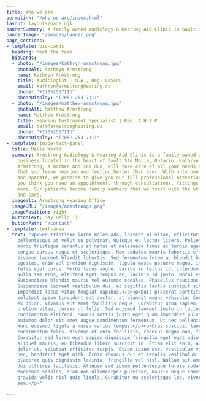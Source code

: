 ```yaml
---
title: Who we are
permalink: "/who-we-are/index.html"
layout: layouts/page.njk
bannerSummary: A family owned Audiology & Hearing Aid Clinic in Sault Ste Marie
bannerImage: "/images/banner.png"
page_sections:
- template: bio-cards
  heading: Meet the team
  bioCards:
  - photo: "/images/kathryn-armstrong.jpg"
    photoAlt: Kathryn Armstrong
    name: Kathryn Armstrong
    title: Audiologist | M.A., Reg. CASLPO
    email: kathryn@armstronghearing.ca
    phone: "+17052537111"
    phoneDisplay: "(705) 253-7111"
  - photo: "/images/matthew-armstrong.jpg"
    photoAlt: Matthew Armstrong
    name: Matthew Armstrong
    title: Hearing Instrument Specialist | Reg. A.H.I.P.
    email: matt@armstronghearing.ca
    phone: "+17052537111"
    phoneDisplay: "(705) 253-7111"
- template: image-text-panel
  title: Hello World
  summary: Armstrong Audiology & Hearing Aid Clinic is a family owned and operated
    business located in the heart of Sault Ste Marie, Ontario. Kathryn and Matthew
    Armstrong, a mother and son duo, will take care of all your needs and make sure
    that you leave hearing and feeling better than ever. With only one clinic to run
    and operate, we promise to give you our full professional attention from the moment
    you think you need an appointment, through consultations, fittings, repairs and
    more. Our patients become family members that we treat with the utmost respect
    and care.
  imagealt: Armstrong Hearing Office
  imageURL: "/images/armstrongs.png"
  imagePosition: right
  buttonText: Say Hello :)
  buttonPath: "/contact"
- template: text-area
  text: "<p>Sed tristique lorem malesuada, laoreet mi vitae, efficitur velit. Nullam
    pellentesque at velit eu pulvinar. Quisque eu lectus libero. Pellentesque habitant
    morbi tristique senectus et netus et malesuada fames ac turpis egestas. Integer
    congue cursus neque et scelerisque. Nam sodales mauris lobortis efficitur mattis.
    Vivamus laoreet blandit lobortis. Sed fermentum lorem ac blandit hendrerit. Ut
    egestas, enim vel pretium dignissim, ligula massa posuere magna, in eleifend leo
    felis eget purus. Morbi lacus augue, varius in tellus id, interdum fringilla mauris.
    Nulla sem eros, eleifend eget tempus ac, lacinia id justo. Morbi vel metus mi.
    Suspendisse blandit mauris vel euismod sodales. Phasellus faucibus malesuada posuere.
    Suspendisse laoreet vestibulum dui, ac sagittis lectus suscipit sit amet. Praesent
    imperdiet lacus vitae feugiat dapibus.</p><p>Duis placerat porttitor metus. Vivamus
    volutpat ipsum tincidunt est auctor, at blandit magna vehicula. Curabitur eget
    ex dolor. Vivamus sit amet facilisis neque. Curabitur urna sapien, sodales ut
    pretium vitae, cursus ut felis. Sed euismod laoreet justo in luctus. In pretium
    condimentum eleifend. Mauris mattis justo eget quam imperdiet pulvinar. Etiam
    euismod dolor sit amet augue condimentum fermentum. Ut nec pellentesque tellus.
    Nunc euismod ligula a massa varius tempus.</p><p>Cras suscipit laoreet orci, ac
    condimentum felis. Vivamus et enim facilisis, rhoncus magna non, facilisis lorem.
    Curabitur sed lorem eget sapien dignissim fringilla eget eget odio. Cras viverra
    aliquet mauris, eu bibendum libero suscipit in. Etiam elit enim, auctor dictum
    dolor ut, volutpat efficitur turpis. Etiam ipsum est, vestibulum vitae congue
    nec, hendrerit eget nibh. Proin rhoncus dui et iaculis vestibulum. Sed arcu dolor,
    placerat quis dignissim lacinia, fringilla vel nisl. Nullam sit amet enim quis
    dui ultrices facilisis. Aliquam sed ipsum pellentesque turpis sodales tincidunt.
    Maecenas sodales, diam non ullamcorper pulvinar, mauris neque convallis ex, facilisis
    gravida velit nisl quis ligula. Curabitur eu scelerisque leo, viverra elementum
    sem.</p>"

---
```

